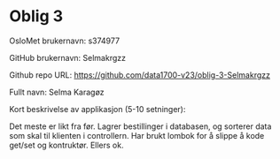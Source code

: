Oblig 3
=======
OsloMet brukernavn: s374977

GitHub brukernavn: Selmakrgzz

Github repo URL: https://github.com/data1700-v23/oblig-3-Selmakrgzz

Fullt navn: Selma Karagøz

Kort beskrivelse av applikasjon (5-10 setninger):

Det meste er likt fra før. Lagrer bestillinger i databasen, og sorterer
data som skal til klienten i controllern. Har brukt lombok for å slippe å 
kode get/set og kontruktør. Ellers ok.
